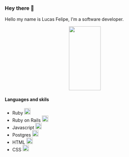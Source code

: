 ### Hey there 👋

Hello my name is Lucas Felipe, I'm a software developer.

<p align="center">
  <img width="100" height="200" src="https://media.giphy.com/media/citBl9yPwnUOs/giphy.gif"/>
</p>

#### Languages and skils
  * Ruby <img height="20" src="https://cdn.jsdelivr.net/gh/devicons/devicon/icons/ruby/ruby-plain.svg">
  * Ruby on Rails <img height="20" src="https://cdn.jsdelivr.net/gh/devicons/devicon/icons/rails/rails-plain-wordmark.svg">
  * Javascript <img height="20" src="https://cdn.jsdelivr.net/gh/devicons/devicon/icons/javascript/javascript-plain.svg">
  * Postgres <img height="20" src="https://cdn.jsdelivr.net/gh/devicons/devicon/icons/postgresql/postgresql-plain.svg">
  * HTML <img height="20" src="https://cdn.jsdelivr.net/gh/devicons/devicon/icons/html5/html5-plain.svg">
  * CSS <img height="20" src="https://cdn.jsdelivr.net/gh/devicons/devicon/icons/css3/css3-original.svg">

